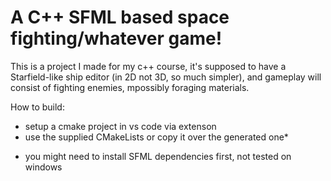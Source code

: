 # A C++ SFML based space fighting/whatever game!
This is a project I made for my c++ course, it's supposed to have a Starfield-like ship editor (in 2D not 3D, so much simpler), and gameplay will consist of fighting enemies, mpossibly foraging materials.

How to build:
- setup a cmake project in vs code via extenson
- use the supplied CMakeLists or copy it over the generated one*

* you might need to install SFML dependencies first, not tested on windows
